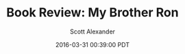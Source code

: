 ---
layout: podcast
title: "Book Review: My Brother Ron"
author: Scott Alexander
description: https://slatestarcodex.com/2016/03/31/book-review-my-brother-ron/
date: 2016-03-31 00:39:00 PDT
length: 10101519
duration: 2525
guid: book-review-my-brother-ron
---